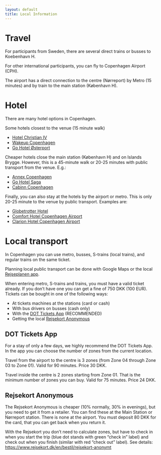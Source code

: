 ```yaml
---
layout: default
title: Local Information
---
```


# Travel

For participants from Sweden, there are several direct trains or busses to Koebenhavn H.

For other international participants, you can fly to Copenhagen Airport (CPH).

The airport has a direct connection to the centre (Nørreport) by Metro (15 minutes) and by train to the main station (København H).
 
# Hotel
There are many hotel options in Copenhagen. 

Some hotels closest to the venue (15 minute walk)
- <a href="https://maps.app.goo.gl/B9h35t2hVpNkcMsC8">Hotel Christian IV</a>
- <a href="https://maps.app.goo.gl/vN4rqVSfM5XfqDj57">Wakeup Copenhagen</a>
- <a href="https://maps.app.goo.gl/bSGhzeVghmTPx1qq9">Go Hotel Østerport</a>

Cheaper hotels close the main station (København H) and on Islands Brygge. However, this is a 45-minute walk or 20-25 minutes with public transport from the venue. E.g.:
- <a href="https://maps.app.goo.gl/LMkYpFrT35iGQErP6">Annex Copenhagen</a>
- <a href="https://maps.app.goo.gl/45PMpbbC8RKYXuYY9">Go Hotel Saga</a>
- <a href="https://maps.app.goo.gl/KvXRqu1dcvbRGusw8">Cabinn Copenhagen</a>

Finally, you can also stay at the hotels by the airport or metro. This is only 20-25 minute to the venue by public transport. Examples are:
- <a href="https://maps.app.goo.gl/tfg5kFEjRPrnFfjV7">Globetrotter Hotel</a>
- <a href="https://maps.app.goo.gl/53aVXbnHUZYPMDgQ6">Comfort Hotel Copenhagen Airport</a>
- <a href="https://maps.app.goo.gl/CB27CKn6mfiA1q58A">Clarion Hotel Copenhagen Airport</a>

# Local transport
In Copenhagen you can use metro, busses, S-trains (local trains), and regular trains on the same ticket.

Planning local public transport can be done with Google Maps or the local <a href="https://help.rejseplanen.dk/hc/en-us/articles/115002672449-Rejseplanen-s-app">Rejseplanen app</a>.

When entering metro, S-trains and trains, you must have a valid ticket already. If you don’t have one you can get a fine of 750 DKK (100 EUR). Tickets can be bought in one of the following ways:
- At tickets machines at the stations (card or cash)
- With bus drivers on busses (cash only)
- With the <a href="https://www.publictransport.dk/app">DOT Tickets App</a> (RECOMMENDED)
- Getting the local <a href="https://www.rejsekort.dk/en/bestil/rejsekort-anonymt">Rejsekort Anonymous</a>

## DOT Tickets App
For a stay of only a few days, we highly recommend the DOT Tickets App. In the app you can choose the number of zones from the current location. 

Travel from the airport to the centre is 3 zones (from Zone 04 through Zone 03 to Zone 01). Valid for 90 minutes. Price 30 DKK.

Travel inside the centre is 2 zones starting from Zone 01. That is the minimum number of zones you can buy. Valid for 75 minutes. Price 24 DKK.

## Rejsekort Anonymous
The Rejsekort Anonymous is cheaper (10% normally, 30% in evenings), but you need to get it from a retailer. You can find these at the Main Station or Nørreport station. There is none at the airport. You must deposit 80 DKK for the card, that you can get back when you return it.

With the Rejsekort you don’t need to calculate zones, but have to check in when you start the trip (blue dot stands with green “check in” label) and check out when you finish (similar with red “check out” label).
See details: <a href="https://www.rejsekort.dk/en/bestil/rejsekort-anonymt">https://www.rejsekort.dk/en/bestil/rejsekort-anonymt</a>
